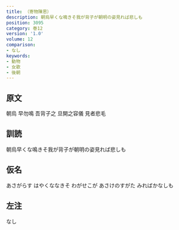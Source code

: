 ```yaml
---
title: （寄物陳思）
description: 朝烏早くな鳴きそ我が背子が朝明の姿見れば悲しも
position: 3095
category: 巻12
version: '1.0'
volume: 12
comparison:
- なし
keywords:
- 動物
- 女歌
- 後朝
---
```


## 原文

朝烏 早勿鳴 吾背子之 旦開之容儀 見者悲毛

## 訓読

朝烏早くな鳴きそ我が背子が朝明の姿見れば悲しも

## 仮名

あさがらす はやくななきそ わがせこが あさけのすがた みればかなしも

## 左注

なし
